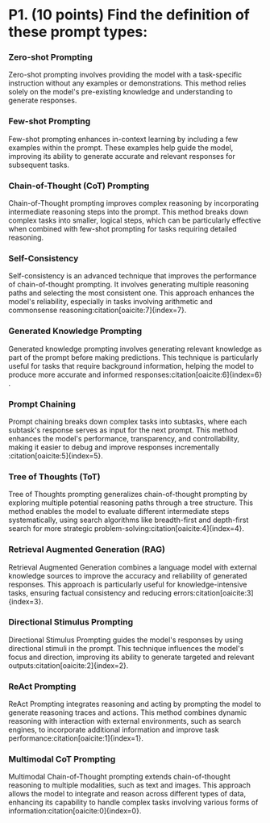 # P1. (10 points) Find the definition of these prompt types:

### Zero-shot Prompting

Zero-shot prompting involves providing the model with a task-specific instruction without any examples or demonstrations. This method relies solely on the model's pre-existing knowledge and understanding to generate responses.

### Few-shot Prompting

Few-shot prompting enhances in-context learning by including a few examples within the prompt. These examples help guide the model, improving its ability to generate accurate and relevant responses for subsequent tasks.

### Chain-of-Thought (CoT) Prompting

Chain-of-Thought prompting improves complex reasoning by incorporating intermediate reasoning steps into the prompt. This method breaks down complex tasks into smaller, logical steps, which can be particularly effective when combined with few-shot prompting for tasks requiring detailed reasoning.

### Self-Consistency

Self-consistency is an advanced technique that improves the performance of chain-of-thought prompting. It involves generating multiple reasoning paths and selecting the most consistent one. This approach enhances the model's reliability, especially in tasks involving arithmetic and commonsense reasoning&#8203;:citation[oaicite:7]{index=7}&#8203;.

### Generated Knowledge Prompting

Generated knowledge prompting involves generating relevant knowledge as part of the prompt before making predictions. This technique is particularly useful for tasks that require background information, helping the model to produce more accurate and informed responses&#8203;:citation[oaicite:6]{index=6}&#8203;.

### Prompt Chaining

Prompt chaining breaks down complex tasks into subtasks, where each subtask's response serves as input for the next prompt. This method enhances the model's performance, transparency, and controllability, making it easier to debug and improve responses incrementally&#8203;:citation[oaicite:5]{index=5}&#8203;.

### Tree of Thoughts (ToT)

Tree of Thoughts prompting generalizes chain-of-thought prompting by exploring multiple potential reasoning paths through a tree structure. This method enables the model to evaluate different intermediate steps systematically, using search algorithms like breadth-first and depth-first search for more strategic problem-solving&#8203;:citation[oaicite:4]{index=4}&#8203;.

### Retrieval Augmented Generation (RAG)

Retrieval Augmented Generation combines a language model with external knowledge sources to improve the accuracy and reliability of generated responses. This approach is particularly useful for knowledge-intensive tasks, ensuring factual consistency and reducing errors&#8203;:citation[oaicite:3]{index=3}&#8203;.

### Directional Stimulus Prompting

Directional Stimulus Prompting guides the model's responses by using directional stimuli in the prompt. This technique influences the model's focus and direction, improving its ability to generate targeted and relevant outputs&#8203;:citation[oaicite:2]{index=2}&#8203;.

### ReAct Prompting

ReAct Prompting integrates reasoning and acting by prompting the model to generate reasoning traces and actions. This method combines dynamic reasoning with interaction with external environments, such as search engines, to incorporate additional information and improve task performance&#8203;:citation[oaicite:1]{index=1}&#8203;.

### Multimodal CoT Prompting

Multimodal Chain-of-Thought prompting extends chain-of-thought reasoning to multiple modalities, such as text and images. This approach allows the model to integrate and reason across different types of data, enhancing its capability to handle complex tasks involving various forms of information&#8203;:citation[oaicite:0]{index=0}&#8203;.
